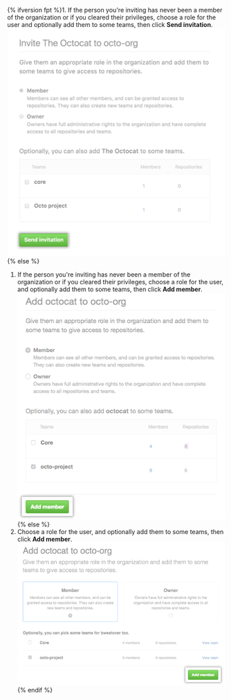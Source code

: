 {% ifversion fpt %}1. If the person you're inviting has never been a member of the organization or if you cleared their privileges, choose a role for the user and optionally add them to some teams, then click **Send invitation**.
  ![Role and team options and send invitation button](/assets/images/help/organizations/add-role-send-invitation.png){% else %}
1. If the person you're inviting has never been a member of the organization or if you cleared their privileges, choose a role for the user, and optionally add them to some teams, then click **Add member**.
  ![Role and team options and add member button](/assets/images/help/organizations/add-role-add-member.png){% else %}
1. Choose a role for the user, and optionally add them to some teams, then click **Add member**.
  ![Role and team options and add member button](/assets/images/help/organizations/add-role-add-member-2.7-lower.png){% endif %}
